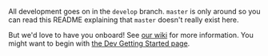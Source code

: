 All development goes on in the `develop` branch. `master` is only around so
you can read this README explaining that `master` doesn't really exist here.

But we'd love to have you onboard! See [our wiki](http://wiki.dreamwidth.net/wiki/index.php/Main_Page)
for more information. You might want to begin with
[the Dev Getting Started page](http://wiki.dreamwidth.net/wiki/index.php/Dev_Getting_Started).
